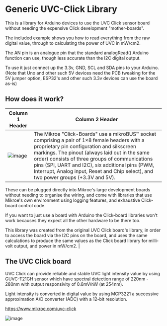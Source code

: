 # Generic UVC-Click Library
This is a library for Arduino devices to use the UVC Click sensor board without needing the expensive Click development "mother-boards".           

The included example shows you how to read everything from the raw digital value, through to calculating the power of UVC in mW/cm2.            

The AN pin is an analogue pin that the standard analogRead() Arduino function can use, though less accurate than the I2C digital output.             

To use it just connect up the 3.3v, GND, SCL and SDA pins to your Arduino. (Note that Uno and other such 5V devices need the PCB tweaking for the 5V jumper option, ESP32's and other such 3.3v devices can use the board as-is)


## How does it work?        



| Column 1 Header | Column 2 Header |
| --------------- | --------------- |
| ![image](https://user-images.githubusercontent.com/1586332/187917020-4744a991-0fd4-47d9-97fa-1cf0f09709dc.png) | The Mikroe "Click-Boards" use a mikroBUS™ socket comprising a pair of 1×8 female headers with a proprietary pin configuration and silkscreen markings. The pinout (always laid out in the same order) consists of three groups of communications pins (SPI, UART and I2C), six additional pins (PWM, Interrupt, Analog input, Reset and Chip select), and two power groups (+3.3V and 5V).      

These can be plugged directly into Mikroe's large development boards without needing to organise the wiring, and come with libraries that use Mikroe's own environment using logging features, and exhaustive Click-board control code.        

If you want to just use a board with Arduino the Click-board libraries won't work becauses they expect all the other hardware to be there too.           

This library was created from the original UVC Click board's library, in order to access the board via the I2C pins on the board, and uses the same calculations to produce the same values as the Click board library for milli-volt output, and power in mW/cm2.
 |

## The UVC Click board         
UVC Click can provide reliable and stable UVC light intensity value by using GUVC-T21GH sensor which have spectral detection range of 220nm - 280nm with output responsivity of 0.6mV/nW (at 254nm).            

Light intensity is converted in digital value by using MCP3221 a successive approximation A/D converter (ADC) with a 12-bit resolution.

https://www.mikroe.com/uvc-click

![image](https://user-images.githubusercontent.com/1586332/187912924-017a1b59-37b7-4cbc-8e90-89c6c186fd1a.png)
